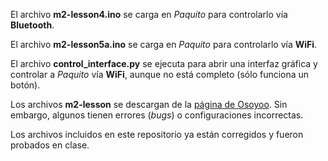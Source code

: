 El archivo **m2-lesson4.ino** se carga en *Paquito* para controlarlo vía **Bluetooth**.

El archivo **m2-lesson5a.ino** se carga en *Paquito* para controlarlo vía **WiFi**.

El archivo **control_interface.py** se ejecuta para abrir una interfaz gráfica y controlar a *Paquito* vía **WiFi**, aunque no está completo (sólo funciona un botón).


Los archivos **m2-lesson** se descargan de la [página de Osoyoo](https://osoyoo.com/2022/07/05/v2-metal-chassis-mecanum-wheel-robotic-for-arduino-mega2560-introduction-model-2021006600/).
Sin embargo, algunos tienen errores (*bugs*) o configuraciones incorrectas.

Los archivos incluidos en este repositorio ya están corregidos y fueron probados en clase.
